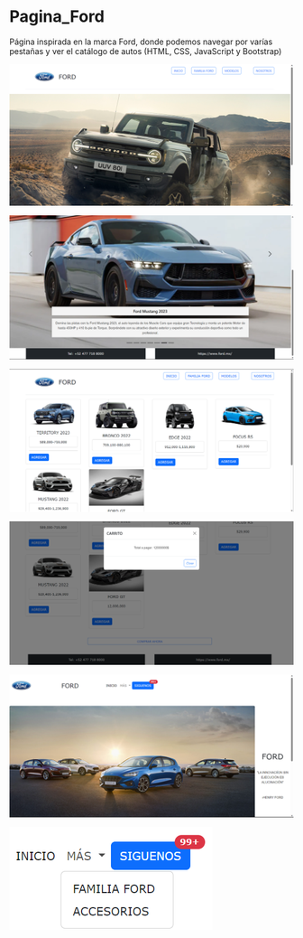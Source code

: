 # Pagina_Ford
Página inspirada en la marca Ford, donde podemos navegar por varías pestañas y ver el catálogo de autos (HTML, CSS, JavaScript y Bootstrap)

![](/Cap/Cap1.png)

![](/Cap/Cap2.png)

![](/Cap/Cap3.png)

![](/Cap/Cap4.png)

![](/Cap/Cap5.png)

![](/Cap/Cap7.png)
